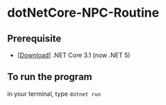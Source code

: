 # dotNetCore-NPC-Routine

## Prerequisite
- [[Download](https://dotnet.microsoft.com/learn/dotnet/hello-world-tutorial/intro)] .NET Core 3.1 (now .NET 5) 

## To run the program
in your terminal, type `dotnet run`